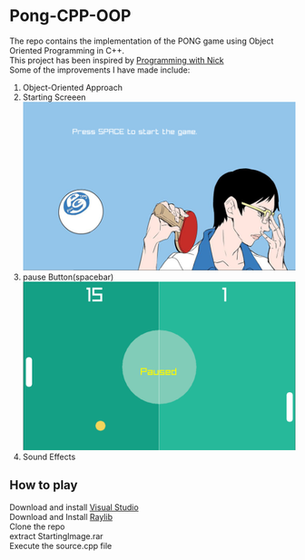 # Pong-CPP-OOP
The repo contains the implementation of the PONG game using Object Oriented Programming in C++.</br>
This project has been inspired by [Programming with Nick](https://www.youtube.com/watch?v=VLJlTaFvHo4)</br>
Some of the improvements I have made include:</br>
1. Object-Oriented Approach</br>
2. Starting Screeen</br>
![](Pong_images/Starting_screen.png)
3. pause Button(spacebar)</br>
![](Pong_images/Pause_button.png)
4. Sound Effects</br>
## How to play
Download and install [Visual Studio](https://visualstudio.microsoft.com/)</br>
Download and Install [Raylib](https://www.youtube.com/watch?v=UiZGTIYld1M&t=268s&ab_channel=ProgrammingWithNick)</br>
Clone the repo</br>
extract StartingImage.rar</br>
Execute the source.cpp file</br>

